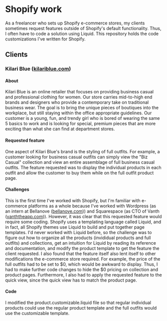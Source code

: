 # Shopify work
As a freelancer who sets up Shopify e-commerce stores, my clients sometimes request features outside of Shopify's default functionality. Thus, I often have to code a solution using Liquid. This repository holds the code customizations I've written for Shopify.

## Clients
### Kilari Blue ([kilariblue.com](www.kilariblue.com))
#### About
Kilari Blue is an online retailer that focuses on providing business casual and professional clothing for women. Our store carries mid-to-high end brands and designers who  provide a contemporary take on traditional business wear. The goal is to bring the unique pieces of boutiques into the workplace, but still staying within the office appropriate guidelines. Our customer is a young, fun, and trendy girl who is bored of wearing the same 5 basics to work and is looking for special, premium pieces that are more exciting than what she can find at department stores.
#### Requested feature
One aspect of Kilari Blue's brand is the styling of full outfits. For example, a customer looking for business casual outfits can simply view the "Biz Casual" collection and view an entire assemblage of full business casual outfits. The feature requested was to display the individual products in each outfit and allow the customer to buy them while on the full outfit product page.
#### Challenges
This is the first time I've worked with Shopify, but I'm familiar with e-commerce platforms as a whole because I've worked with Wordpress (as an intern at Bellanove ([bellanove.com](http://www.bellanove.com/))) and Squarespace (as CTO of Vanth ([vanththeapp.com](https://www.vanththeapp.com/))). However, it was clear that this requested feature would require some coding. Shopify uses a templating language called Liquid, and in fact, all Shopify themes use Liquid to build and put together page templates. I'd never worked with Liquid before, so the challenge was to figure out how to organize all the products (invididual products and full outfits) and collections, get an intuition for Liquid by reading its reference and documentation, and modify the product template to get the feature the client requested.
I also found that the feature itself also lent itself to other modifications the e-commerce store required. For example, the price of the full outfits had to be set to $0, which would be awkward to display. Thus, I had to make further code changes to hide the $0 pricing on collection and product pages. Furthermore, I also had to apply the requested feature to the quick view, since the quick view has to match the product page.
#### Code
I modified the product.customizable.liquid file so that regular individual products could use the regular product template and the full outfits would use the customizable template.

